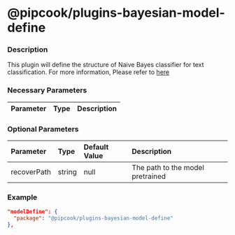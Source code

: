 # @pipcook/plugins-bayesian-model-define

### Description

This plugin will define the structure of Naive Bayes classifier for text classification. For more information, Please refer to [here](https://medium.com/analytics-vidhya/naive-bayes-classifier-for-text-classification-556fabaf252b)


### Necessary Parameters

| Parameter | Type | Description |
|:----------|:-----|:------------|


### Optional Parameters

| Parameter | Type | Default Value | Description |
|:----------|:-----|:------|:-----|
|recoverPath|string|null|The path to the model pretrained|

### Example
```json
"modelDefine": {
  "package": "@pipcook/plugins-bayesian-model-define"
},
```
